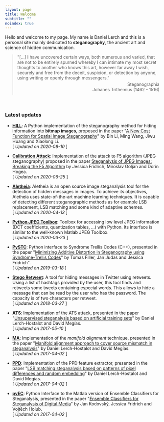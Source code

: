 ```yaml
---
layout: page
title: Welcome
subtitle: ""
noindex: true
---
```


Hello and welcome to my page. My name is Daniel Lerch and this is a personal site
mainly dedicated to **steganography**, the ancient art and science of hidden communication.



> "[...] I have uncovered certain ways, both numerous and varied, that are not to be entirely spurned whereby I can intimate my most secret thoughts to another who knows this art, however far away I wish, securely and free from the deceit, suspicion, or detection by anyone, using writing or openly through messengers."
> <div style='text-align:right;position:relative;top:-10px'>Steganographia<br>Johanes Trithemius (1462 - 1516)</div>

<br>

### Latest updates

<!--

- **[J-UNIWARD]()**: 
  A Python implementation of the steganography method for hidden information into **JPEG images**, proposed in the paper "[Universal Distortion Function for Steganography in an Arbitrary Domain](https://link.springer.com/article/10.1186/1687-417X-2014-1)" by Vojtěch Holub, Jessica Fridrich and Tomáš Denemark. 
  <br>[ *Updated on 2020-10-01* ]

<hr>
-->

- **[HILL](https://github.com/daniellerch/stegolab/tree/master/HILL)**: 
  A Python implementation of the steganography method for hiding information into **bitmap images**, proposed in the paper "[A New Cost Function for Spatial Image Steganography](https://ieeexplore.ieee.org/document/7025854)" by Bin Li, Ming Wang, Jiwu Huang and Xiaolong Li.
  <br>[ *Updated on 2020-08-10* ]

- **[Calibration Attack](https://github.com/daniellerch/stegolab/tree/master/calibration)**: Implementation of the attack to F5 algorithm (JPEG steganography) proposed in the paper [Steganalysis of JPEG Images: Breaking the F5 Algorithm](https://link.springer.com/chapter/10.1007/3-540-36415-3_20) by Jessica Fridrich, Miroslav Goljan and Dorin Hogea.
  <br>[ *Updated on 2020-06-25* ]

- **[Aletheia](https://github.com/daniellerch/aletheia)**: Aletheia is an open source image steganalysis tool for the detection of hidden messages in images. To achieve its objectives, Aletheia uses state-of-the-art machine learning techniques. It is capable of detecting different steganographic methods as for example LSB replacement, LSB matching and some kind of adaptive schemes.
  <br>[ *Updated on 2020-04-13* ]

- **[Python JPEG Toolbox](https://github.com/daniellerch/python-jpeg-toolbox)**: Toolbox for accessing low level JPEG information (DCT coefficients, quantization tables, ...) with Python. Its interface is similar to the well-known Matlab JPEG Toolbox. 
  <br>[ *Updated on 2020-03-23* ]

- **[PySTC](https://github.com/daniellerch/pySTC)**: Python interface to Syndrome Trellis Codes (C++), presented in the paper "[Minimizing Additive Distortion in Steganography using Syndrome-Trellis Codes](https://ieeexplore.ieee.org/document/5740590)" by Tomas Filler, Jan Judas and Jessica Fridrich".
  <br>[ *Updated on 2019-03-18* ]

- **[Stego Retweet](https://github.com/daniellerch/stego-retweet)**: A tool for hiding messages in Twitter using retweets. Using a list of hashtags provided by the user, this tool finds and retweets some tweets containing especial words. This allows to hide a message that can be read by the user who has the password. The capacity is of two characters per retweet. 
  <br>[ *Updated on 2018-03-27* ]


- **[ATS](https://github.com/daniellerch/papers_code/blob/master/ATS/)**: Implementation of the ATS attack, presented in the paper "[Unsupervised steganalysis based on artificial training sets](https://www.sciencedirect.com/science/article/abs/pii/S0952197616000026)" by Daniel Lerch-Hostalot and David Megías.
  <br>[ *Updated on 2017-05-10* ]

- **[MA](https://github.com/daniellerch/papers_code/blob/master/MA_PPD/)**: Implementation of the *manifold alignment* technique, presented in the paper "[Manifold alignment approach to cover source mismatch in steganalysis](https://github.com/daniellerch/papers/raw/master/dlerch2016ma.pdf)" by Daniel Lerch-Hostalot and David Megías.
  <br>[ *Updated on 2017-04-02* ]

- **[PPD](https://github.com/daniellerch/papers_code/blob/master/PPD/)**: Implementation of the PPD feature extractor, presented in the paper "[LSB matching steganalysis based on patterns of pixel differences and random embedding](https://www.sciencedirect.com/science/article/pii/S0167404812001745)" by Daniel Lerch-Hostalot and David Megías.
  <br>[ *Updated on 2017-04-02* ]

- **[pyEC](https://github.com/daniellerch/stegolab/tree/master/pyEC)**: Python Interface to the Matlab version of Ensemble Classifiers for Steganalysis, presented in the paper "[Ensemble Classifiers for Steganalysis of Digital Media](https://ieeexplore.ieee.org/document/6081929)" by Jan Kodovský, Jessica Fridrich and Vojtěch Holub.
  <br>[ *Updated on 2017-04-02* ]





